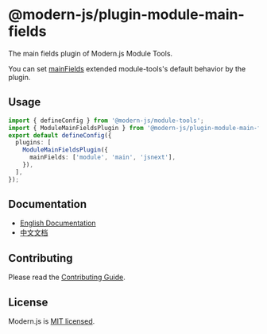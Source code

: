 # @modern-js/plugin-module-main-fields

The main fields plugin of Modern.js Module Tools.

You can set [mainFields](https://esbuild.github.io/api/#target) extended module-tools's default behavior by the plugin.

## Usage

```ts
import { defineConfig } from '@modern-js/module-tools';
import { ModuleMainFieldsPlugin } from '@modern-js/plugin-module-main-fields';
export default defineConfig({
  plugins: [
    ModuleMainFieldsPlugin({
      mainFields: ['module', 'main', 'jsnext'],
    }),
  ],
});
```

## Documentation

- [English Documentation](https://modernjs.dev/module-tools/en)
- [中文文档](https://modernjs.dev/module-tools/)

## Contributing

Please read the [Contributing Guide](https://github.com/modern-js-dev/modern.js/blob/main/CONTRIBUTING.md).

## License

Modern.js is [MIT licensed](https://github.com/modern-js-dev/modern.js/blob/main/LICENSE).
